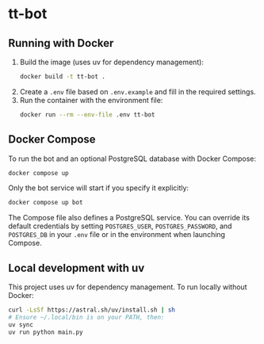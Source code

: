 # tt-bot

## Running with Docker

1. Build the image (uses uv for dependency management):
   ```bash
   docker build -t tt-bot .
   ```
2. Create a `.env` file based on `.env.example` and fill in the required settings.
3. Run the container with the environment file:
   ```bash
   docker run --rm --env-file .env tt-bot
   ```

## Docker Compose

To run the bot and an optional PostgreSQL database with Docker Compose:

```bash
docker compose up
```

Only the bot service will start if you specify it explicitly:

```bash
docker compose up bot
```

The Compose file also defines a PostgreSQL service. You can override its
default credentials by setting `POSTGRES_USER`, `POSTGRES_PASSWORD`, and
`POSTGRES_DB` in your `.env` file or in the environment when launching
Compose.

## Local development with uv

This project uses uv for dependency management. To run locally without Docker:

```bash
curl -LsSf https://astral.sh/uv/install.sh | sh
# Ensure ~/.local/bin is on your PATH, then:
uv sync
uv run python main.py
```
